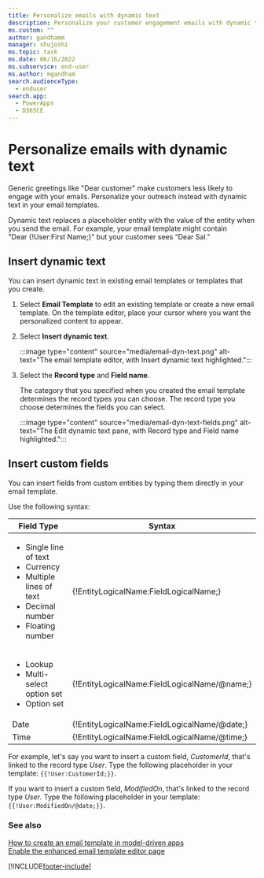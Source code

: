 ```yaml
---
title: Personalize emails with dynamic text
description: Personalize your customer engagement emails with dynamic text in Power Apps.
ms.custom: ""
author: gandhamm
manager: shujoshi
ms.topic: task
ms.date: 06/16/2022
ms.subservice: end-user
ms.author: mgandham
search.audienceType: 
  - enduser
search.app: 
  - PowerApps
  - D365CE
---
```


# Personalize emails with dynamic text

Generic greetings like "Dear customer" make customers less likely to engage with your emails. Personalize your outreach instead with dynamic text in your email templates.

Dynamic text replaces a placeholder entity with the value of the entity when you send the email. For example, your email template might contain "Dear {!User:First Name;}" but your customer sees “Dear Sal.”

## Insert dynamic text

You can insert dynamic text in existing email templates or templates that you create.

1. Select **Email Template** to edit an existing template or create a new email template. On the template editor, place your cursor where you want the personalized content to appear.

1. Select **Insert dynamic text**.

    :::image type="content" source="media/email-dyn-text.png" alt-text="The email template editor, with Insert dynamic text highlighted.":::


1. Select the **Record type** and **Field name**.

    The category that you specified when you created the email template determines the record types you can choose. The record type you choose determines the fields you can select.

    :::image type="content" source="media/email-dyn-text-fields.png" alt-text="The Edit dynamic text pane, with Record type and Field name highlighted.":::

## Insert custom fields

 You can insert fields from custom entities by typing them directly in your email template.

Use the following syntax:

| Field Type | Syntax |
| --- | --- |
| <ul><li>Single line of text</li> <li>Currency</li><li> Multiple lines of text </li><li> Decimal number </li><li> Floating number</li></ul> | {!EntityLogicalName:FieldLogicalName;} |
| <ul><li>Lookup</li> <li> Multi-select option set</li><li>Option set</li>| {!EntityLogicalName:FieldLogicalName/@name;} |
| Date  | {!EntityLogicalName:FieldLogicalName/@date;} |
| Time | {!EntityLogicalName:FieldLogicalName/@time;} |

For example, let's say you want to insert a custom field, *CustomerId*, that's linked to the record type *User*. Type the following placeholder in your template: ``{{!User:CustomerId;}}``.

If you want to insert a custom field, *ModifiedOn*, that's linked to the record type *User*. Type the following placeholder in your template: ``{{!User:ModifiedOn/@date;}}``.

### See also

[How to create an email template in model-driven apps](email-template-create.md)  
[Enable the enhanced email template editor page](cs-email-template-builder.md)

[!INCLUDE[footer-include](../includes/footer-banner.md)]
